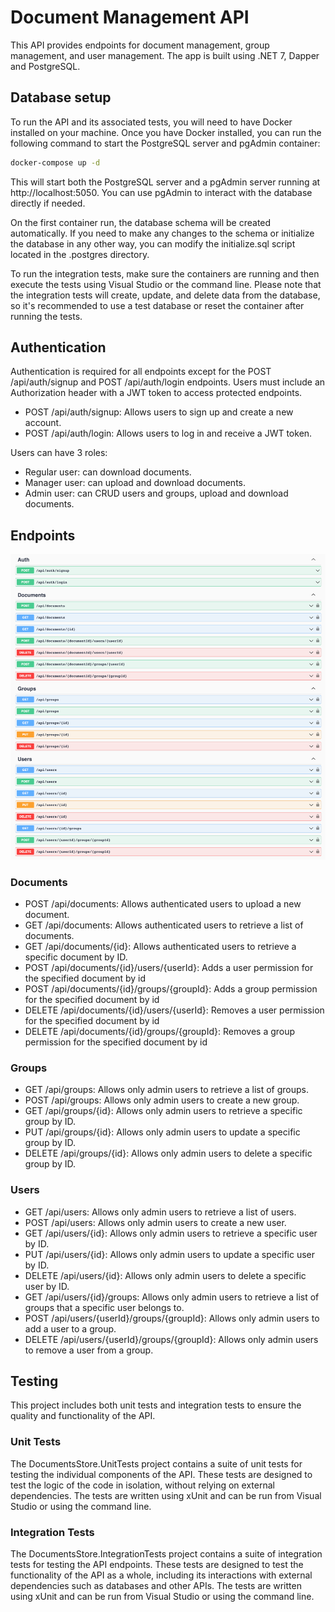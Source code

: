 # Document Management API
This API provides endpoints for document management, group management, and user management.
The app is built using .NET 7, Dapper and PostgreSQL.

## Database setup

To run the API and its associated tests, you will need to have Docker installed on your machine. Once you have Docker installed, you can run the following command to start the PostgreSQL server and pgAdmin container:

```bash
docker-compose up -d
```
This will start both the PostgreSQL server and a pgAdmin server running at http://localhost:5050. You can use pgAdmin to interact with the database directly if needed.

On the first container run, the database schema will be created automatically. If you need to make any changes to the schema or initialize the database in any other way, you can modify the initialize.sql script located in the .postgres directory.

To run the integration tests, make sure the containers are running and then execute the tests using Visual Studio or the command line. Please note that the integration tests will create, update, and delete data from the database, so it's recommended to use a test database or reset the container after running the tests.

## Authentication

Authentication is required for all endpoints except for the POST /api/auth/signup and POST /api/auth/login endpoints.
Users must include an Authorization header with a JWT token to access protected endpoints.

- POST /api/auth/signup: Allows users to sign up and create a new account.
- POST /api/auth/login: Allows users to log in and receive a JWT token.

Users can have 3 roles:
- Regular user: can download documents.
- Manager user: can upload and download documents.
- Admin user: can CRUD users and groups, upload and download documents.

## Endpoints
![swagger](/images/api.png?raw=true)
### Documents
- POST /api/documents: Allows authenticated users to upload a new document.
- GET /api/documents: Allows authenticated users to retrieve a list of documents.
- GET /api/documents/{id}: Allows authenticated users to retrieve a specific document by ID.
- POST /api/documents/{id}/users/{userId}: Adds a user permission for the specified document by id
- POST /api/documents/{id}/groups/{groupId}: Adds a group permission for the specified document by id
- DELETE /api/documents/{id}/users/{userId}: Removes a user permission for the specified document by id
- DELETE /api/documents/{id}/groups/{groupId}: Removes a group permission for the specified document by id
### Groups
- GET /api/groups: Allows only admin users to retrieve a list of groups.
- POST /api/groups: Allows only admin users to create a new group.
- GET /api/groups/{id}: Allows only admin users to retrieve a specific group by ID.
- PUT /api/groups/{id}: Allows only admin users to update a specific group by ID.
- DELETE /api/groups/{id}: Allows only admin users to delete a specific group by ID.

### Users
- GET /api/users: Allows only admin users to retrieve a list of users.
- POST /api/users: Allows only admin users to create a new user.
- GET /api/users/{id}: Allows only admin users to retrieve a specific user by ID.
- PUT /api/users/{id}: Allows only admin users to update a specific user by ID.
- DELETE /api/users/{id}: Allows only admin users to delete a specific user by ID.
- GET /api/users/{id}/groups: Allows only admin users to retrieve a list of groups that a specific user belongs to.
- POST /api/users/{userId}/groups/{groupId}: Allows only admin users to add a user to a group.
- DELETE /api/users/{userId}/groups/{groupId}: Allows only admin users to remove a user from a group.

## Testing
This project includes both unit tests and integration tests to ensure the quality and functionality of the API.

### Unit Tests
The DocumentsStore.UnitTests project contains a suite of unit tests for testing the individual components of the API. These tests are designed to test the logic of the code in isolation, without relying on external dependencies. The tests are written using xUnit and can be run from Visual Studio or using the command line.

### Integration Tests
The DocumentsStore.IntegrationTests project contains a suite of integration tests for testing the API endpoints. These tests are designed to test the functionality of the API as a whole, including its interactions with external dependencies such as databases and other APIs. The tests are written using xUnit and can be run from Visual Studio or using the command line.

